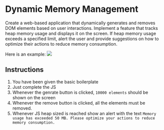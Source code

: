 # Dynamic Memory Management

Create a web-based application that dynamically generates and removes DOM elements based on user interactions. Implement a feature that tracks heap memory usage and displays it on the screen. If heap memory usage exceeds a specified limit, alert the user and provide suggestions on how to optimize their actions to reduce memory consumption.

Here is an example:
![](<https://storage.googleapis.com/acciojob-open-file-collections/761e1be0-5601-42dc-b52b-c0e345cda461_ezgif.com-video-to-gif%20(2).gif>)

## Instructions

1. You have been given the basic boilerplate
2. Just complete the JS
3. Whenever the genrate button is clicked, `10000 elements` should be shown on the screen
4. Whenever the remove button is clicked, all the elements must be removed.
5. Whenever JS heap sized is reached show an alert with the text `Memory usage has exceeded 50 MB. Please optimize your actions to reduce memory consumption.`
